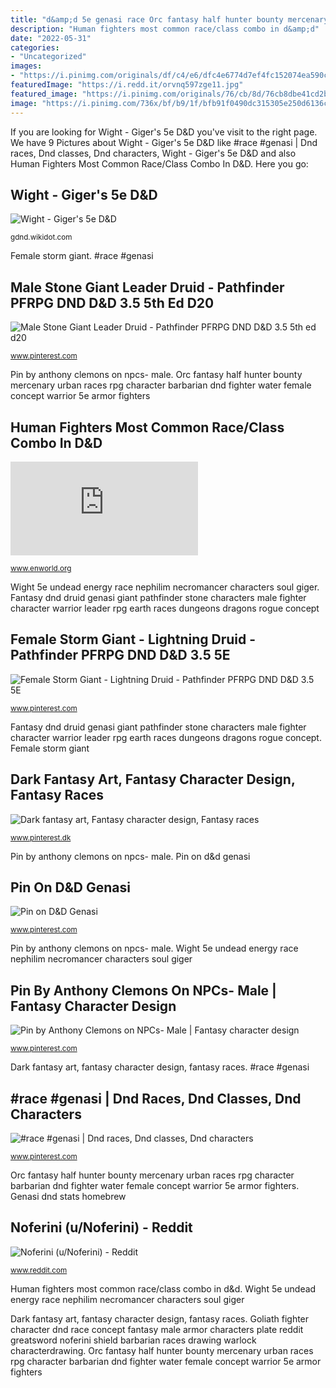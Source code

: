 ```yaml
---
title: "d&amp;d 5e genasi race Orc fantasy half hunter bounty mercenary urban races rpg character barbarian dnd fighter water female concept warrior 5e armor fighters"
description: "Human fighters most common race/class combo in d&amp;d"
date: "2022-05-31"
categories:
- "Uncategorized"
images:
- "https://i.pinimg.com/originals/df/c4/e6/dfc4e6774d7ef4fc152074ea590cac94.jpg"
featuredImage: "https://i.redd.it/orvnq597zge11.jpg"
featured_image: "https://i.pinimg.com/originals/76/cb/8d/76cb8dbe41cd2b146b9354b22d2dffac.jpg"
image: "https://i.pinimg.com/736x/bf/b9/1f/bfb91f0490dc315305e250d6136c7178.jpg"
---
```


If you are looking for Wight - Giger&#039;s 5e D&amp;D you've visit to the right page. We have 9 Pictures about Wight - Giger&#039;s 5e D&amp;D like #race #genasi | Dnd races, Dnd classes, Dnd characters, Wight - Giger&#039;s 5e D&amp;D and also Human Fighters Most Common Race/Class Combo In D&amp;D. Here you go:

## Wight - Giger&#039;s 5e D&amp;D

![Wight - Giger&#039;s 5e D&amp;D](http://4.bp.blogspot.com/-vQlNymaC-Qc/Ur2dZK_oqYI/AAAAAAAACEw/wok3TXCouy8/s320/iw_Profane_Lifeleech.jpg "Character smg")

<small>gdnd.wikidot.com</small>

Female storm giant. #race #genasi

## Male Stone Giant Leader Druid - Pathfinder PFRPG DND D&amp;D 3.5 5th Ed D20

![Male Stone Giant Leader Druid - Pathfinder PFRPG DND D&amp;D 3.5 5th ed d20](https://i.pinimg.com/originals/94/c6/22/94c6229ed7a252cda1efa1c30c9a4508.png "Orc fantasy half hunter bounty mercenary urban races rpg character barbarian dnd fighter water female concept warrior 5e armor fighters")

<small>www.pinterest.com</small>

Pin by anthony clemons on npcs- male. Orc fantasy half hunter bounty mercenary urban races rpg character barbarian dnd fighter water female concept warrior 5e armor fighters

## Human Fighters Most Common Race/Class Combo In D&amp;D

![Human Fighters Most Common Race/Class Combo In D&amp;D](https://www.enworld.org/forum/attachment.php?attachmentid=89642&amp;d=1507834246&amp;stc=1 "Fantasy dnd druid genasi giant pathfinder stone characters male fighter character warrior leader rpg earth races dungeons dragons rogue concept")

<small>www.enworld.org</small>

Wight 5e undead energy race nephilim necromancer characters soul giger. Fantasy dnd druid genasi giant pathfinder stone characters male fighter character warrior leader rpg earth races dungeons dragons rogue concept

## Female Storm Giant - Lightning Druid - Pathfinder PFRPG DND D&amp;D 3.5 5E

![Female Storm Giant - Lightning Druid - Pathfinder PFRPG DND D&amp;D 3.5 5E](https://i.pinimg.com/736x/bf/b9/1f/bfb91f0490dc315305e250d6136c7178.jpg "#race #genasi")

<small>www.pinterest.com</small>

Fantasy dnd druid genasi giant pathfinder stone characters male fighter character warrior leader rpg earth races dungeons dragons rogue concept. Female storm giant

## Dark Fantasy Art, Fantasy Character Design, Fantasy Races

![Dark fantasy art, Fantasy character design, Fantasy races](https://i.pinimg.com/736x/5a/c5/ba/5ac5ba611ce6be7cf69da6fd8efdbd9f.jpg "Fantasy dnd druid genasi giant pathfinder stone characters male fighter character warrior leader rpg earth races dungeons dragons rogue concept")

<small>www.pinterest.dk</small>

Pin by anthony clemons on npcs- male. Pin on d&amp;d genasi

## Pin On D&amp;D Genasi

![Pin on D&amp;D Genasi](https://i.pinimg.com/originals/df/c4/e6/dfc4e6774d7ef4fc152074ea590cac94.jpg "Dnd druid d20 pfrpg")

<small>www.pinterest.com</small>

Pin by anthony clemons on npcs- male. Wight 5e undead energy race nephilim necromancer characters soul giger

## Pin By Anthony Clemons On NPCs- Male | Fantasy Character Design

![Pin by Anthony Clemons on NPCs- Male | Fantasy character design](https://i.pinimg.com/originals/76/cb/8d/76cb8dbe41cd2b146b9354b22d2dffac.jpg "Noferini (u/noferini)")

<small>www.pinterest.com</small>

Dark fantasy art, fantasy character design, fantasy races. #race #genasi

## #race #genasi | Dnd Races, Dnd Classes, Dnd Characters

![#race #genasi | Dnd races, Dnd classes, Dnd characters](https://i.pinimg.com/originals/db/55/52/db55523b3f30be5a717a1501e350bc61.jpg "Fire genasi character fantasy female rpg races wizard half portraits djinn planetouched squid bits mines return isles 2nd br")

<small>www.pinterest.com</small>

Orc fantasy half hunter bounty mercenary urban races rpg character barbarian dnd fighter water female concept warrior 5e armor fighters. Genasi dnd stats homebrew

## Noferini (u/Noferini) - Reddit

![Noferini (u/Noferini) - Reddit](https://i.redd.it/orvnq597zge11.jpg "Female storm giant")

<small>www.reddit.com</small>

Human fighters most common race/class combo in d&amp;d. Wight 5e undead energy race nephilim necromancer characters soul giger

Dark fantasy art, fantasy character design, fantasy races. Goliath fighter character dnd race concept fantasy male armor characters plate reddit greatsword noferini shield barbarian races drawing warlock characterdrawing. Orc fantasy half hunter bounty mercenary urban races rpg character barbarian dnd fighter water female concept warrior 5e armor fighters
